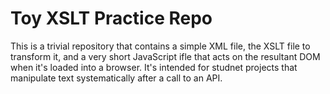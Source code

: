 # Toy XSLT Practice Repo

This is a trivial repository that contains a simple XML file, the XSLT file to transform it, and a very short JavaScript ifle that acts on the resultant DOM when it's loaded into a browser.  It's intended for studnet projects that manipulate text systematically after a call to an API.

